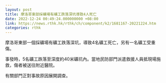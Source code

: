 ```yaml
---
layout: post
title: 摩洛哥東部採礦場有礦工跌落深坑導致4人死亡
date: 2022-12-24 00:49:24.000000000 +08:00
link: https://news.rthk.hk/rthk/ch/component/k2/1681167-20221224.htm
categories: rthk
---
```


摩洛哥東部一個採礦場有礦工跌落深坑，導致4名礦工死亡，另有一名礦工受重傷。

事發時，5名礦工跌落至深度約40米礦坑內。當地民防部門派遣救援人員抵現場施救，傷者被送往附近醫院。

有關部門正對事故原因展開調查。
